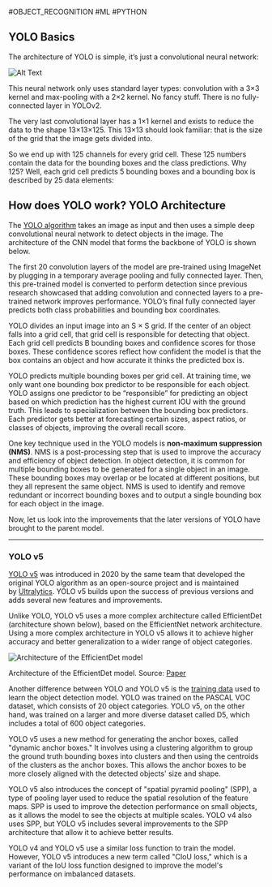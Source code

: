#OBJECT_RECOGNITION #ML #PYTHON
## YOLO Basics

The architecture of YOLO is simple, it’s just a convolutional neural network:

![Alt Text](https://camo.githubusercontent.com/857926cebfcd00ee32bbcf65f68bd3d731d25ba2382fcdb46d04a1ce6257ba13/68747470733a2f2f692e696d6775722e636f6d2f5148304376524e2e706e67)

This neural network only uses standard layer types: convolution with a 3×3 kernel and max-pooling with a 2×2 kernel. No fancy stuff. There is no fully-connected layer in YOLOv2.

The very last convolutional layer has a 1×1 kernel and exists to reduce the data to the shape 13×13×125. This 13×13 should look familiar: that is the size of the grid that the image gets divided into.

So we end up with 125 channels for every grid cell. These 125 numbers contain the data for the bounding boxes and the class predictions. Why 125? Well, each grid cell predicts 5 bounding boxes and a bounding box is described by 25 data elements:


## How does YOLO work? YOLO Architecture

The [YOLO algorithm](https://www.cv-foundation.org/openaccess/content_cvpr_2016/papers/Redmon_You_Only_Look_CVPR_2016_paper.pdf) takes an image as input and then uses a simple deep convolutional neural network to detect objects in the image. The architecture of the CNN model that forms the backbone of YOLO is shown below.

The first 20 convolution layers of the model are pre-trained using ImageNet by plugging in a temporary average pooling and fully connected layer. Then, this pre-trained model is converted to perform detection since previous research showcased that adding convolution and connected layers to a pre-trained network improves performance. YOLO’s final fully connected layer predicts both class probabilities and bounding box coordinates.

YOLO divides an input image into an S × S grid. If the center of an object falls into a grid cell, that grid cell is responsible for detecting that object. Each grid cell predicts B bounding boxes and confidence scores for those boxes. These confidence scores reflect how confident the model is that the box contains an object and how accurate it thinks the predicted box is.

YOLO predicts multiple bounding boxes per grid cell. At training time, we only want one bounding box predictor to be responsible for each object. YOLO assigns one predictor to be “responsible” for predicting an object based on which prediction has the highest current IOU with the ground truth. This leads to specialization between the bounding box predictors. Each predictor gets better at forecasting certain sizes, aspect ratios, or classes of objects, improving the overall recall score.

One key technique used in the YOLO models is **non-maximum suppression (NMS)**. NMS is a post-processing step that is used to improve the accuracy and efficiency of object detection. In object detection, it is common for multiple bounding boxes to be generated for a single object in an image. These bounding boxes may overlap or be located at different positions, but they all represent the same object. NMS is used to identify and remove redundant or incorrect bounding boxes and to output a single bounding box for each object in the image.

Now, let us look into the improvements that the later versions of YOLO have brought to the parent model.

---
### **YOLO v5**

[YOLO v5](https://github.com/ultralytics/yolov5) was introduced in 2020 by the same team that developed the original YOLO algorithm as an open-source project and is maintained by [Ultralytics](https://ultralytics.com/yolov5). YOLO v5 builds upon the success of previous versions and adds several new features and improvements.

Unlike YOLO, YOLO v5 uses a more complex architecture called EfficientDet (architecture shown below), based on the EfficientNet network architecture. Using a more complex architecture in YOLO v5 allows it to achieve higher accuracy and better generalization to a wider range of object categories.

![Architecture of the EfficientDet model](https://assets-global.website-files.com/5d7b77b063a9066d83e1209c/63c699cf4ef3d8811c35cbc6_Architecture%20of%20the%20EfficientDet%20model-min.jpg)

Architecture of the EfficientDet model. Source: [Paper](https://arxiv.org/pdf/1911.09070.pdf)

Another difference between YOLO and YOLO v5 is the [training data](https://www.v7labs.com/blog/quality-training-data-for-machine-learning-guide) used to learn the object detection model. YOLO was trained on the PASCAL VOC dataset, which consists of 20 object categories. YOLO v5, on the other hand, was trained on a larger and more diverse dataset called D5, which includes a total of 600 object categories.

YOLO v5 uses a new method for generating the anchor boxes, called "dynamic anchor boxes." It involves using a clustering algorithm to group the ground truth bounding boxes into clusters and then using the centroids of the clusters as the anchor boxes. This allows the anchor boxes to be more closely aligned with the detected objects' size and shape.

YOLO v5 also introduces the concept of "spatial pyramid pooling" (SPP), a type of pooling layer used to reduce the spatial resolution of the feature maps. SPP is used to improve the detection performance on small objects, as it allows the model to see the objects at multiple scales. YOLO v4 also uses SPP, but YOLO v5 includes several improvements to the SPP architecture that allow it to achieve better results.

YOLO v4 and YOLO v5 use a similar loss function to train the model. However, YOLO v5 introduces a new term called "CIoU loss," which is a variant of the IoU loss function designed to improve the model's performance on imbalanced datasets.